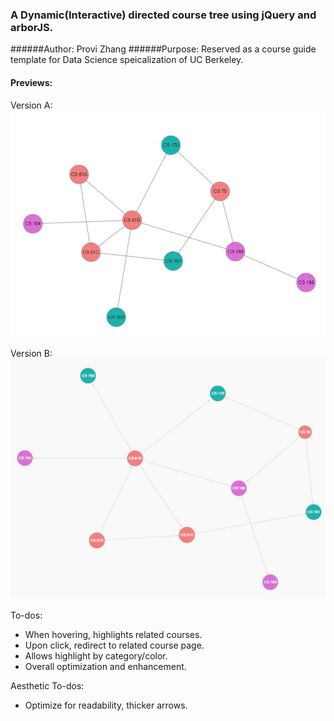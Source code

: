 ### A Dynamic(Interactive) directed course tree using jQuery and arborJS.

######Author: Provi Zhang
######Purpose: Reserved as a course guide template for Data Science speicalization of UC Berkeley.

#### Previews:

Version A:
![Version A](https://github.com/BIDS-projects/course-guide/blob/master/directed-tree/previews/versionA.JPG?raw=true)

Version B:
![Version B](https://github.com/BIDS-projects/course-guide/blob/master/directed-tree/previews/versionB.JPG?raw=true)

To-dos:
* When hovering, highlights related courses.
* Upon click, redirect to related course page.
* Allows highlight by category/color.
* Overall optimization and enhancement. 
	
Aesthetic To-dos:
* Optimize for readability, thicker arrows.
